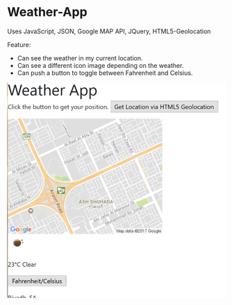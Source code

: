# Weather-App
Uses JavaScript, JSON, Google MAP API, JQuery, HTML5-Geolocation

Feature:
* Can see the weather in my current location.
* Can see a different icon image depending on the weather.
* Can push a button to toggle between Fahrenheit and Celsius.

![WeatherApp Result](/image/weather-app.PNG) 
